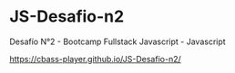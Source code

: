 # JS-Desafio-n2
Desafío N°2 - Bootcamp Fullstack Javascript - Javascript


https://cbass-player.github.io/JS-Desafio-n2/
